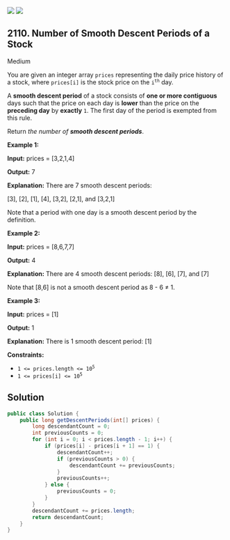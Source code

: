 [![](https://img.shields.io/github/stars/javadev/LeetCode-in-Java?label=Stars&style=flat-square)](https://github.com/javadev/LeetCode-in-Java)
[![](https://img.shields.io/github/forks/javadev/LeetCode-in-Java?label=Fork%20me%20on%20GitHub%20&style=flat-square)](https://github.com/javadev/LeetCode-in-Java/fork)

## 2110\. Number of Smooth Descent Periods of a Stock

Medium

You are given an integer array `prices` representing the daily price history of a stock, where `prices[i]` is the stock price on the <code>i<sup>th</sup></code> day.

A **smooth descent period** of a stock consists of **one or more contiguous** days such that the price on each day is **lower** than the price on the **preceding day** by **exactly** `1`. The first day of the period is exempted from this rule.

Return _the number of **smooth descent periods**_.

**Example 1:**

**Input:** prices = [3,2,1,4]

**Output:** 7

**Explanation:** There are 7 smooth descent periods: 

[3], [2], [1], [4], [3,2], [2,1], and [3,2,1] 

Note that a period with one day is a smooth descent period by the definition.

**Example 2:**

**Input:** prices = [8,6,7,7]

**Output:** 4

**Explanation:** There are 4 smooth descent periods: [8], [6], [7], and [7] 

Note that [8,6] is not a smooth descent period as 8 - 6 ≠ 1.

**Example 3:**

**Input:** prices = [1]

**Output:** 1

**Explanation:** There is 1 smooth descent period: [1]

**Constraints:**

*   <code>1 <= prices.length <= 10<sup>5</sup></code>
*   <code>1 <= prices[i] <= 10<sup>5</sup></code>

## Solution

```java
public class Solution {
    public long getDescentPeriods(int[] prices) {
        long descendantCount = 0;
        int previousCounts = 0;
        for (int i = 0; i < prices.length - 1; i++) {
            if (prices[i] - prices[i + 1] == 1) {
                descendantCount++;
                if (previousCounts > 0) {
                    descendantCount += previousCounts;
                }
                previousCounts++;
            } else {
                previousCounts = 0;
            }
        }
        descendantCount += prices.length;
        return descendantCount;
    }
}
```